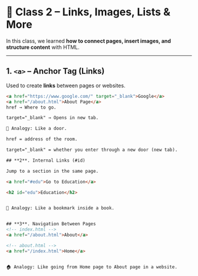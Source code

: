 # 📘 Class 2 – Links, Images, Lists & More

In this class, we learned **how to connect pages, insert images, and structure content** with HTML.

---

## 1. `<a>` – Anchor Tag (Links)

Used to create **links** between pages or websites.

```html
<a href="https://www.google.com/" target="_blank">Google</a>
<a href="/about.html">About Page</a>
href → Where to go.

target="_blank" → Opens in new tab.

🔗 Analogy: Like a door.

href = address of the room.

target="_blank" = whether you enter through a new door (new tab).

## **2**. Internal Links (#id)

Jump to a section in the same page.

<a href="#edu">Go to Education</a>

<h2 id="edu">Education</h2>


📖 Analogy: Like a bookmark inside a book.


## **3**. Navigation Between Pages
<!-- index.html -->
<a href="/about.html">About</a>

<!-- about.html -->
<a href="/index.html">Home</a>


🏠 Analogy: Like going from Home page to About page in a website.